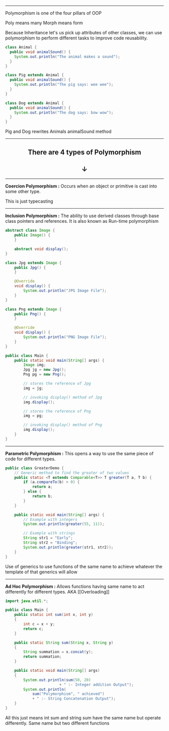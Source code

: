 
---
Polymorphism is one of the four pillars of OOP

Poly means many
Morph means form

Because Inheritance let's us pick up attributes of other classes, we can use polymorphism to perform different tasks to improve code reusability.

```java
class Animal {
  public void animalSound() {
    System.out.println("The animal makes a sound");
  }
}

class Pig extends Animal {
  public void animalSound() {
    System.out.println("The pig says: wee wee");
  }
}

class Dog extends Animal {
  public void animalSound() {
    System.out.println("The dog says: bow wow");
  }
}
```

Pig and Dog rewrites Animals animalSound method

---
<center><h2>There are 4 types of Polymorphism</h2></center>
<center><h2>↓</h2></center>

---
**Coercion Polymorphism :** Occurs when an object or primitive is cast into some other type.

This is just typecasting

---

**Inclusion Polymorphism :** The ability to use derived classes through base class pointers and references. It is also known as Run-time polymorphism

``` java
abstract class Image {
	public Image() {
	}

	abstract void display();
}

class Jpg extends Image {
	public Jpg() {
	}

	@Override
	void display() {
		System.out.println("JPG Image File");
	}
}

class Png extends Image {
	public Png() {
	}

	@Override
	void display() {
		System.out.println("PNG Image File");
	}
}

public class Main {
	public static void main(String[] args) {
		Image img;
		Jpg jg = new Jpg();
		Png pg = new Png();

		// stores the reference of Jpg
		img = jg;

		// invoking display() method of Jpg
		img.display();

		// stores the reference of Png
		img = pg;

		// invoking display() method of Png
		img.display();
	}
}

```

---

**Parametric Polymorphism :** This opens a way to use the same piece of code for different types.

```java
public class GreaterDemo {
	// Generic method to find the greater of two values
	public static <T extends Comparable<T>> T greater(T a, T b) {
		if (a.compareTo(b) > 0) {
			return a;
		} else {
			return b;
		}
	}

	public static void main(String[] args) {
		// Example with integers
		System.out.println(greater(55, 11));

		// Example with strings
		String str1 = "Early";
		String str2 = "Binding";
		System.out.println(greater(str1, str2));
	}
}
```

Use of generics to use functions of the same name to achieve whatever the template of that generics will allow

---

**Ad Hoc Polymorphism :** Allows functions having same name to act differently for different types. AKA [[Overloading]]

```java
import java.util.*;

public class Main {
	public static int sum(int x, int y)
	{
		int c = x + y;
		return c;
	}

	public static String sum(String x, String y)
	{
		String summation = x.concat(y);
		return summation;
	}

	public static void main(String[] args)
	{
		System.out.println(sum(50, 20)
						+ " :- Integer addition Output");
		System.out.println(
			sum("Polymorphism", " achieved")
			+ " :- String Concatenation Output");
	}
}
```

All this just means int sum and string sum have the same name but operate differently. Same name but two different functions